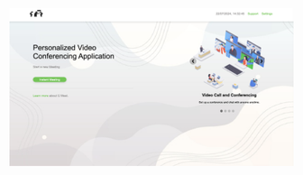 ![GMeet Clone Image](https://github.com/KunwarBindra/GoogleMeet-Clone/blob/main/GMeet-UI.png?raw=true)
